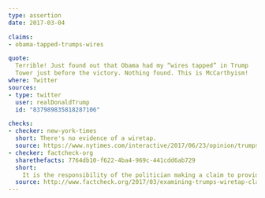 ```yaml
---
type: assertion
date: 2017-03-04

claims:
- obama-tapped-trumps-wires

quote:
  Terrible! Just found out that Obama had my “wires tapped” in Trump
  Tower just before the victory. Nothing found. This is McCarthyism!
where: Twitter
sources:
- type: twitter
  user: realDonaldTrump
  id: "837989835818287106"

checks:
- checker: new-york-times
  short: There's no evidence of a wiretap.
  source: https://www.nytimes.com/interactive/2017/06/23/opinion/trumps-lies.html
- checker: factcheck-org
  sharethefacts: 7764db10-f622-4ba4-969c-441cdd6ab729
  short:
    It is the responsibility of the politician making a claim to provide information to support it. But Trump has failed to do so.
  source: http://www.factcheck.org/2017/03/examining-trumps-wiretap-claim/
---
```


